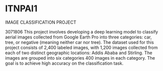 # ITNPAI1
IMAGE CLASSIFICATION PROJECT 

3071806 
This project involves developing a deep learning model to classify aerial images collected from Google Earth Pro into three categories: car, tree, or negative (meaning neither car nor tree). The dataset used for this project consists of 2,400 labeled images, with 1,200 images collected from each of two distinct geographic locations: Addis Ababa and Stirling. The images are grouped into six categories 400 images in each category. The goal is to achieve high accuracy on the classification task.
